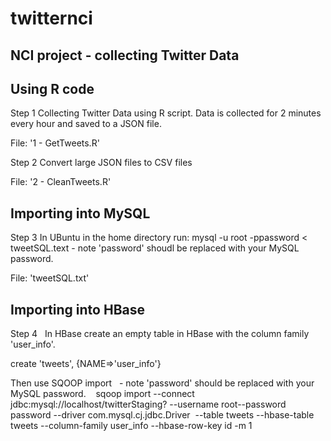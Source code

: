# twitternci
NCI project - collecting Twitter Data
---------------------------------------------------------------------------------


Using R code
---------------------------------------------------------------------------------
Step 1
  Collecting Twitter Data using R script.
  Data is collected for 2 minutes every hour and saved to a JSON file.
  
  File: '1 - GetTweets.R'

Step 2
  Convert large JSON files to CSV files
  
  File: '2 - CleanTweets.R'

Importing into MySQL
---------------------------------------------------------------------------------
Step 3 
  In UBuntu in the home directory run:
  mysql -u root -ppassword < tweetSQL.text - note 'password' shoudl be replaced with your MySQL password.
  
File: 'tweetSQL.txt'


Importing into HBase
---------------------------------------------------------------------------------
Step 4
   In HBase create an empty table in HBase with the column family 'user_info'.
   
   create 'tweets', {NAME=>'user_info'}
   
   Then use SQOOP import
   - note 'password' should be replaced with your MySQL password.
    sqoop import --connect jdbc:mysql://localhost/twitterStaging? --username root--password password --driver com.mysql.cj.jdbc.Driver  --table tweets --hbase-table tweets
--column-family user_info --hbase-row-key id -m 1






